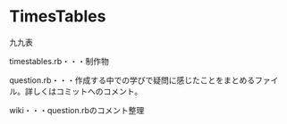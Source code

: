 # TimesTables
九九表

timestables.rb・・・制作物

question.rb・・・作成する中での学びで疑問に感じたことをまとめるファイル。詳しくはコミットへのコメント。  

wiki・・・question.rbのコメント整理

